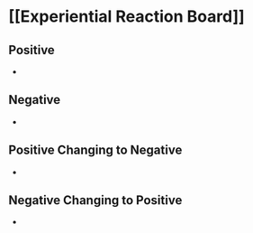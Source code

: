 # [[Experiential Reaction Board]]

## Positive
- 

## Negative
- 

## Positive Changing to Negative
- 

## Negative Changing to Positive
- 
